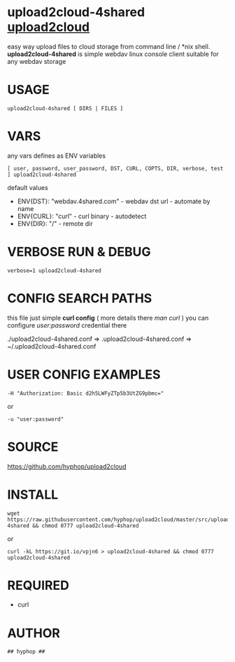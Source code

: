 
# upload2cloud-4shared  [upload2cloud](https://github.com/hyphop/upload2cloud/) 

easy way upload files to cloud storage from command line / *nix shell.
**upload2cloud-4shared** is simple webdav linux console client suitable for any webdav storage

# USAGE 

    upload2cloud-4shared [ DIRS | FILES ]

# VARS

any vars defines as ENV variables

    [ user, password, user_password, DST, CURL, COPTS, DIR, verbose, test ] upload2cloud-4shared

default values

+ ENV{DST}: "webdav.4shared.com" - webdav dst url - automate by name
+ ENV{CURL}: "curl" - curl binary - autodetect
+ ENV{DIR}: "/" - remote dir

# VERBOSE RUN & DEBUG

    verbose=1 upload2cloud-4shared

# CONFIG SEARCH PATHS

this file just simple **curl config** ( more details there *man curl* )
you can configure *user:password* credential there 

./upload2cloud-4shared.conf => .upload2cloud-4shared.conf => ~/.upload2cloud-4shared.conf


# USER CONFIG EXAMPLES

    -H "Authorization: Basic d2h5LWFyZTp5b3UtZG9pbmc="
or

    -u "user:password"

# SOURCE

https://github.com/hyphop/upload2cloud

# INSTALL

    wget https://raw.githubusercontent.com/hyphop/upload2cloud/master/src/upload2cloud-4shared && chmod 0777 upload2cloud-4shared

or
    
    curl -kL https://git.io/vpjn6 > upload2cloud-4shared && chmod 0777 upload2cloud-4shared

# REQUIRED

+ curl

# AUTHOR

    ## hyphop ##

